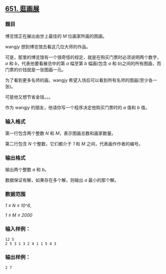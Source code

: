 ## [651. 逛画展](https://www.acwing.com/problem/content/653/)

### 题目

博览馆正在展出由世上最佳的 *M* 位画家所画的图画。

wangjy 想到博览馆去看这几位大师的作品。

可是，那里的博览馆有一个很奇怪的规定，就是在购买门票时必须说明两个数字，*a* 和 *b*，代表他要看展览中的第 *a* 幅至第 *b* 幅画(包含 *a* 和 *b*)之间的所有图画，而门票的价钱就是一张图画一元。

为了看到更多名师的画，wangjy 希望入场后可以看到所有名师的图画(至少各一张)。

可是他又想节省金钱。。。

作为 wangjy 的朋友，他请你写一个程序决定他购买门票时的 *a* 值和 *b* 值。

### 输入格式

第一行包含两个整数 *N* 和 *M*，表示图画总数和画家数量。

第二行包含 *N* 个整数，它们都介于 *1* 和 *M* 之间，代表画作作者的编号。

### 输出格式

输出两个整数 *a* 和 *b*。

数据保证有解，如果存在多个解，则输出 *a* 最小的那个解。

### 数据范围

*1 ≤ N ≤ 10^6*,

*1 ≤ M ≤ 2000*

### 输入样例：

```
12 5
2 5 3 1 3 2 4 1 1 5 4 3
```

### 输出样例：

```
2 7
```
